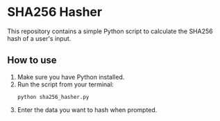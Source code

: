 # SHA256 Hasher

This repository contains a simple Python script to calculate the SHA256 hash of a user's input.

## How to use

1.  Make sure you have Python installed.
2.  Run the script from your terminal:
    ```
    python sha256_hasher.py
    ```
3.  Enter the data you want to hash when prompted.